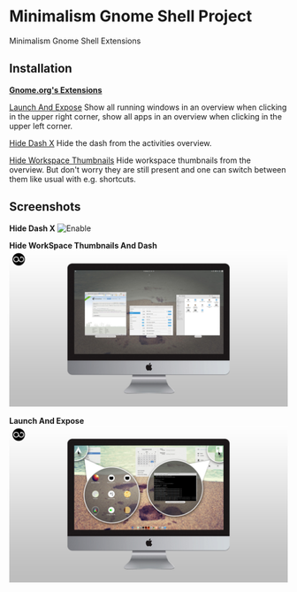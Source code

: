 Minimalism Gnome Shell Project
==============================

Minimalism Gnome Shell Extensions

**Installation**
-----------------

**[Gnome.org's Extensions](https://extensions.gnome.org/)**

[Launch And Expose](https://extensions.gnome.org/extension/811/launch-and-expose/)
Show all running windows in an overview when clicking in the upper right corner, show all apps in an overview when clicking in the upper left corner.

[Hide Dash X](https://extensions.gnome.org/extension/805/hide-dash/)
Hide the dash from the activities overview.

[Hide Workspace Thumbnails](https://extensions.gnome.org/extension/808/hide-workspace-thumbnails/)
Hide workspace thumbnails from the overview. But don't worry they are still present and one can switch between them like usual with e.g. shortcuts.

**Screenshots**
----------------------  

**Hide Dash X**
![Enable](screenshot/hide-dash.png)


**Hide WorkSpace Thumbnails And Dash**
![Enable](screenshot/hide-workspaces-and-dash.jpg)


**Launch And Expose**
![Enable](screenshot/launch-and-expose.jpg)
